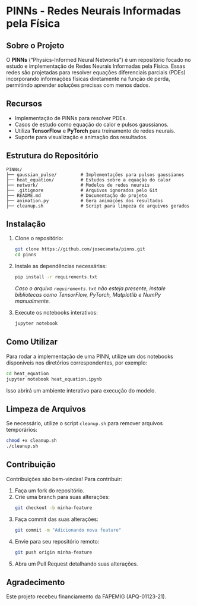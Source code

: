 # PINNs - Redes Neurais Informadas pela Física

## Sobre o Projeto
O **PINNs** (“Physics-Informed Neural Networks”) é um repositório focado no estudo e implementação de Redes Neurais Informadas pela Física. Essas redes são projetadas para resolver equações diferenciais parciais (PDEs) incorporando informações físicas diretamente na função de perda, permitindo aprender soluções precisas com menos dados.

## Recursos
- Implementação de PINNs para resolver PDEs.
- Casos de estudo como equação do calor e pulsos gaussianos.
- Utiliza **TensorFlow** e **PyTorch** para treinamento de redes neurais.
- Suporte para visualização e animação dos resultados.

## Estrutura do Repositório
```
PINNs/
├── gaussian_pulse/         # Implementações para pulsos gaussianos
├── heat_equation/          # Estudos sobre a equação do calor
├── network/                # Modelos de redes neurais
├── .gitignore              # Arquivos ignorados pelo Git
├── README.md               # Documentação do projeto
├── animation.py            # Gera animações dos resultados
├── cleanup.sh              # Script para limpeza de arquivos gerados
```

## Instalação
1. Clone o repositório:
   ```bash
   git clone https://github.com/josecamata/pinns.git
   cd pinns
   ```
2. Instale as dependências necessárias:
   ```bash
   pip install -r requirements.txt
   ```
   *Caso o arquivo `requirements.txt` não esteja presente, instale bibliotecas como TensorFlow, PyTorch, Matplotlib e NumPy manualmente.*

3. Execute os notebooks interativos:
   ```bash
   jupyter notebook
   ```

## Como Utilizar
Para rodar a implementação de uma PINN, utilize um dos notebooks disponíveis nos diretórios correspondentes, por exemplo:
```bash
cd heat_equation
jupyter notebook heat_equation.ipynb
```
Isso abrirá um ambiente interativo para execução do modelo.

## Limpeza de Arquivos
Se necessário, utilize o script `cleanup.sh` para remover arquivos temporários:
```bash
chmod +x cleanup.sh
./cleanup.sh
```

## Contribuição
Contribuições são bem-vindas! Para contribuir:
1. Faça um fork do repositório.
2. Crie uma branch para suas alterações:
   ```bash
   git checkout -b minha-feature
   ```
3. Faça commit das suas alterações:
   ```bash
   git commit -m "Adicionando nova feature"
   ```
4. Envie para seu repositório remoto:
   ```bash
   git push origin minha-feature
   ```
5. Abra um Pull Request detalhando suas alterações.

## Agradecimento
Este projeto recebeu financiamento da FAPEMIG (APQ-01123-21).


